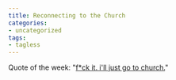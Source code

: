 ```yaml
---
title: Reconnecting to the Church
categories:
- uncategorized
tags:
- tagless
---
```


Quote of the week: "[f*ck it. i'll just go to church.][1]"

   [1]: http://nesshou.blogspot.com/2006/03/religious-re-conversion-phase-2.html

